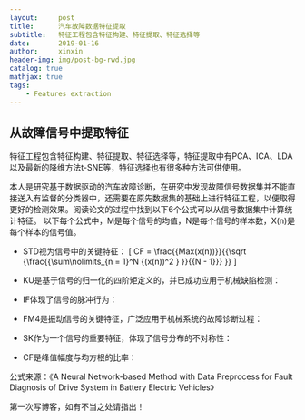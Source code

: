 ```yaml
---
layout:     post                    
title:      汽车故障数据特征提取               
subtitle:   特征工程包含特征构建、特征提取、特征选择等 
date:       2019-01-16             
author:     xinxin                     
header-img: img/post-bg-rwd.jpg    
catalog: true                       
mathjax: true
tags:                               
    - Features extraction
---
```


## 从故障信号中提取特征
特征工程包含特征构建、特征提取、特征选择等，特征提取中有PCA、ICA、LDA以及最新的降维方法t-SNE等，特征选择也有很多种方法可供使用。

本人是研究基于数据驱动的汽车故障诊断，在研究中发现故障信号数据集并不能直接送入有监督的分类器中，还需要在原先数据集的基础上进行特征工程，以便取得更好的检测效果。阅读论文的过程中找到以下6个公式可以从信号数据集中计算统计特征。
以下每个公式中，M是每个信号的均值，N是每个信号的样本数，X(n)是每个样本的信号值。
* STD视为信号中的关键特征：
\[
CF = \frac{{Max(x(n))}}{{\sqrt {\frac{{\sum\nolimits_{n = 1}^N {(x(n))^2 } }}{{N - 1}}} }}
\]

* KU是基于信号的归一化的四阶矩定义的，并已成功应用于机械缺陷检测：
* IF体现了信号的脉冲行为：
* FM4是振动信号的关键特征，广泛应用于机械系统的故障诊断过程：
* SK作为一个信号的重要特征，体现了信号分布的不对称性：
* CF是峰值幅度与均方根的比率：

公式来源：《A Neural Network-based Method with Data Preprocess for Fault Diagnosis of Drive System in Battery Electric Vehicles》

第一次写博客，如有不当之处请指出！

